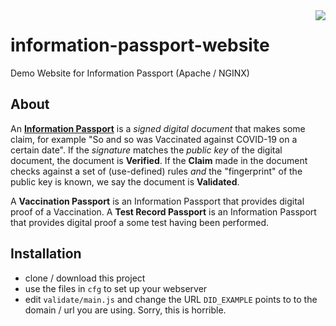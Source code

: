 <img src="https://consensas-aws.s3.amazonaws.com/icons/passports-github.png" align="right" />

# information-passport-website
Demo Website for Information Passport (Apache / NGINX)

## About
An **[Information Passport](https://github.com/Consensas/information-passport/tree/main/docs#information-passport)**
is a _signed digital document_ that makes some claim,
for example "So and so was Vaccinated against COVID-19 on a certain date".
If the _signature_ matches the _public key_ of the digital document, the
document is **Verified**.
If the **Claim** made in the document checks against a set of (use-defined) rules
_and_ the "fingerprint" of the public key is known, we say the document is
**Validated**.

A **Vaccination Passport** is an Information Passport that
provides digital proof of a Vaccination.
A **Test Record Passport** is an Information Passport that provides
digital proof a some test having been performed.

## Installation

* clone / download this project
* use the files in `cfg` to set up your webserver
* edit `validate/main.js` and change the URL `DID_EXAMPLE` points to 
  to the domain / url you are using. Sorry, this is horrible.
